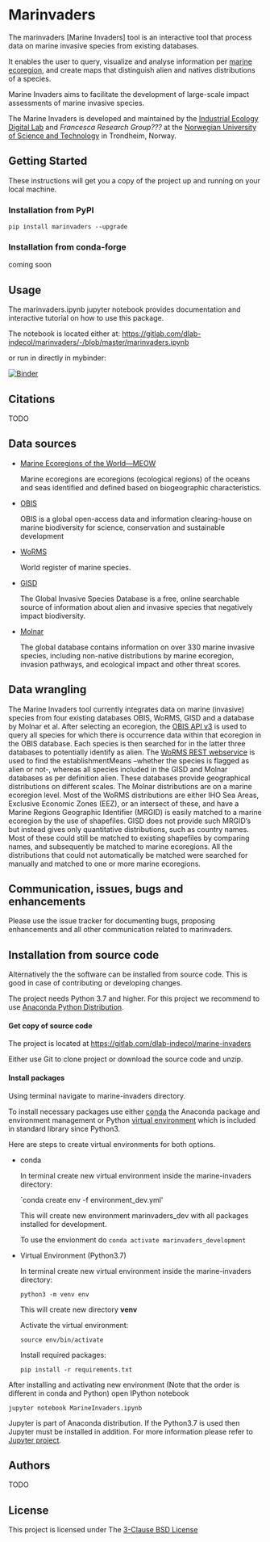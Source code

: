 # Marinvaders

The marinvaders [Marine Invaders] tool is an interactive
tool that process data on marine invasive species from 
existing databases. 

It enables the user to query, visualize and analyse information per 
[marine ecoregion](https://academic.oup.com/bioscience/article/57/7/573/238419),
and create maps that distinguish alien and natives distributions 
of a species. 

Marine Invaders aims to facilitate the development 
of large-scale impact assessments of marine invasive species. 

The Marine Invaders is developed and maintained by the 
[Industrial Ecology Digital Lab](https://iedl.no) 
and *Francesca Research Group???* at the 
[Norwegian University of Science and Technology](https://www.ntnu.edu) 
in Trondheim, Norway. 


## Getting Started

These instructions will get you a copy of the project up and running on
your local machine.

### Installation from PyPI

`pip install marinvaders --upgrade`


### Installation from conda-forge

coming soon

## Usage

The marinvaders.ipynb jupyter notebook provides documentation and interactive tutorial on how to use this package.

The notebook is located either at:
https://gitlab.com/dlab-indecol/marinvaders/-/blob/master/marinvaders.ipynb

or run in directly in mybinder:

[![Binder](https://mybinder.org/badge_logo.svg)](https://mybinder.org/v2/gl/dlab-indecol%2Fmarinvaders/master?filepath=marinvaders.ipynb)

## Citations
TODO

## Data sources
* [Marine Ecoregions of the World—MEOW](https://en.wikipedia.org/wiki/Marine_ecoregions)

    Marine ecoregions are ecoregions (ecological regions) of the oceans and seas identified
    and defined based on biogeographic characteristics.

* [OBIS](https://obis.org/)

    OBIS is a global open-access data and information clearing-house on marine biodiversity
    for science, conservation and sustainable development

* [WoRMS](http://www.marinespecies.org/index.php)

    World register of marine species.

* [GISD](http://www.iucngisd.org/gisd/)

    The Global Invasive Species Database is a free, online searchable source of
    information about alien and invasive species that negatively impact biodiversity.

* [Molnar](https://www.conservationgateway.org/ConservationPractices/Marine/Pages/marineinvasives.aspx)

    The global database contains information on over 330 marine invasive species,
    including non-native distributions by marine ecoregion, invasion pathways,
     and ecological impact and other threat scores.
     
## Data wrangling
The Marine Invaders tool currently integrates data on marine 
(invasive) species from four existing databases OBIS, WoRMS, GISD 
and a database by Molnar et al. After selecting an ecoregion,
the [OBIS API v3](https://api.obis.org/) is used to query all 
species for which there is occurrence data within that ecoregion 
in the OBIS database. Each species is then searched for in the 
latter three databases to potentially identify as alien. 
The [WoRMS REST webservice](http://www.marinespecies.org/rest/)
is used to find the establishmentMeans –whether the species is 
flagged as alien or not-, whereas all species included in 
the GISD and Molnar databases as per definition alien. 
These databases provide geographical distributions on different 
scales. The Molnar distributions are on a marine ecoregion level. 
Most of the WoRMS distributions are either IHO Sea Areas, 
Exclusive Economic Zones (EEZ), or an intersect of these, 
and have a Marine Regions Geographic Identifier (MRGID) is easily 
matched to a marine ecoregion by the use of shapefiles. 
GISD does not provide such MRGID’s but instead gives only 
quantitative distributions, such as country names. Most of these 
could still be matched to existing shapefiles by comparing names, 
and subsequently be matched to marine ecoregions. 
All the distributions that could not automatically be matched 
were searched for manually and matched to one or more marine 
ecoregions. 


## Communication, issues, bugs and enhancements

Please use the issue tracker for documenting bugs, proposing enhancements and all other communication related to marinvaders.

## Installation from source code

Alternatively the the software can be installed from source code.
This is good in case of contributing or developing changes.

The project needs Python 3.7 and higher. For this project
we recommend to use 
[Anaconda Python Distribution](https://www.anaconda.com/distribution/).

#### Get copy of source code 

The project is located at https://gitlab.com/dlab-indecol/marine-invaders

Either use Git to clone project or download the source code and unzip.


#### Install packages

Using terminal navigate to marine-invaders directory. 

To install necessary packages use either [conda](https://docs.conda.io/projects/conda/en/latest/user-guide/tasks/manage-environments.html)
the Anaconda package and environment management or 
Python [virtual environment](https://docs.python.org/3/library/venv.html) which is
included in standard library since Python3.
 

Here are steps to create virtual environments for both options.

- conda

    In terminal create new virtual environment inside the marine-invaders directory:

    `conda create env -f environment_dev.yml'

    This will create new environment marinvaders_dev with all packages installed for development. 
    
    To use the envionment do
    `conda activate marinvaders_development`


- Virtual Environment (Python3.7)

    In terminal create new virtual environment inside the marine-invaders directory:

    `python3 -m venv env`

    This will create new directory **venv** 

    Activate the virtual environment:

    `source env/bin/activate`

    Install required packages:

    `pip install -r requirements.txt`
    
After installing and activating new environment (Note that the order is different 
in conda and Python) open IPython notebook

`jupyter notebook MarineInvaders.ipynb`

Jupyter is part of Anaconda distribution. If the Python3.7 is used
then Jupyter must be installed in addition. For more information please refer to
[Jupyter project](https://jupyter.readthedocs.io/en/latest/install.html).


## Authors
TODO

## License
This project is licensed under The [3-Clause BSD License](LICENSE.md)



